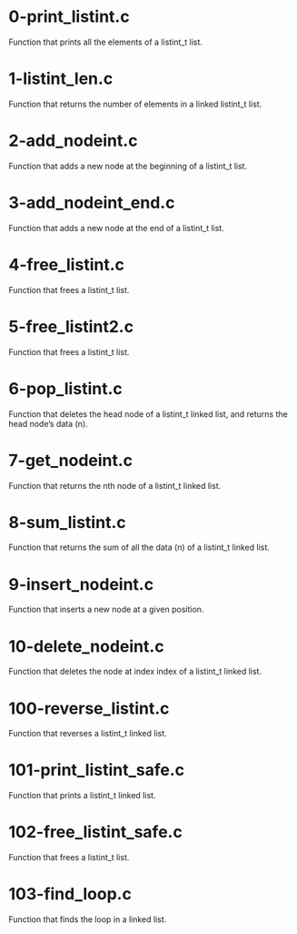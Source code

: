 # 0-print_listint.c
Function that prints all the elements of a listint_t list.

# 1-listint_len.c
Function that returns the number of elements in a linked listint_t list.

# 2-add_nodeint.c
Function that adds a new node at the beginning of a listint_t list.

# 3-add_nodeint_end.c
Function that adds a new node at the end of a listint_t list.

# 4-free_listint.c
Function that frees a listint_t list.

# 5-free_listint2.c
Function that frees a listint_t list.

# 6-pop_listint.c
Function that deletes the head node of a listint_t linked list, and returns the head node’s data (n).

# 7-get_nodeint.c
Function that returns the nth node of a listint_t linked list.

# 8-sum_listint.c
Function that returns the sum of all the data (n) of a listint_t linked list.

# 9-insert_nodeint.c
Function that inserts a new node at a given position.

# 10-delete_nodeint.c
Function that deletes the node at index index of a listint_t linked list.

# 100-reverse_listint.c
Function that reverses a listint_t linked list.

# 101-print_listint_safe.c
Function that prints a listint_t linked list.

# 102-free_listint_safe.c
Function that frees a listint_t list.

# 103-find_loop.c
Function that finds the loop in a linked list.
